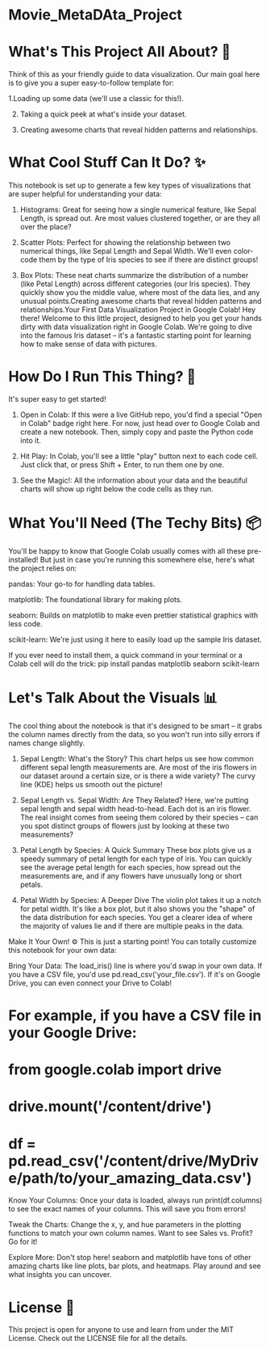 # Movie_MetaDAta_Project

# What's This Project All About? 🎯
Think of this as your friendly guide to data visualization. Our main goal here is to give you a super easy-to-follow template for:

1.Loading up some data (we'll use a classic for this!).

2. Taking a quick peek at what's inside your dataset.

3. Creating awesome charts that reveal hidden patterns and relationships.

# What Cool Stuff Can It Do? ✨
This notebook is set up to generate a few key types of visualizations that are super helpful for understanding your data:

1. Histograms: Great for seeing how a single numerical feature, like Sepal Length, is spread out. Are most values clustered together, or are they all over the place?

2. Scatter Plots: Perfect for showing the relationship between two numerical things, like Sepal Length and Sepal Width. We'll even color-code them by the type of Iris species to see if there are distinct groups!

3. Box Plots: These neat charts summarize the distribution of a number (like Petal Length) across different categories (our Iris species). They quickly show you the middle value, where most of the data lies, and any unusual points.Creating awesome charts that reveal hidden patterns and relationships.Your First Data Visualization Project in Google Colab!
Hey there! Welcome to this little project, designed to help you get your hands dirty with data visualization right in Google Colab. We're going to dive into the famous Iris dataset – it's a fantastic starting point for learning how to make sense of data with pictures.

# How Do I Run This Thing? 🚀
It's super easy to get started!

1. Open in Colab: If this were a live GitHub repo, you'd find a special "Open in Colab" badge right here. For now, just head over to Google Colab and create a new notebook. Then, simply copy and paste the Python code into it.

2. Hit Play: In Colab, you'll see a little "play" button next to each code cell. Just click that, or press Shift + Enter, to run them one by one.

3. See the Magic!: All the information about your data and the beautiful charts will show up right below the code cells as they run.

# What You'll Need (The Techy Bits) 📦
You'll be happy to know that Google Colab usually comes with all these pre-installed! But just in case you're running this somewhere else, here's what the project relies on:

pandas: Your go-to for handling data tables.

matplotlib: The foundational library for making plots.

seaborn: Builds on matplotlib to make even prettier statistical graphics with less code.

scikit-learn: We're just using it here to easily load up the sample Iris dataset.

If you ever need to install them, a quick command in your terminal or a Colab cell will do the trick: 
   pip install pandas matplotlib seaborn scikit-learn

# Let's Talk About the Visuals 📊
The cool thing about the notebook is that it's designed to be smart – it grabs the column names directly from the data, so you won't run into silly errors if names change slightly.

1. Sepal Length: What's the Story?
This chart helps us see how common different sepal length measurements are. Are most of the iris flowers in our dataset around a certain size, or is there a wide variety? The curvy line (KDE) helps us smooth out the picture!

2. Sepal Length vs. Sepal Width: Are They Related?
Here, we're putting sepal length and sepal width head-to-head. Each dot is an iris flower. The real insight comes from seeing them colored by their species – can you spot distinct groups of flowers just by looking at these two measurements?

3. Petal Length by Species: A Quick Summary
These box plots give us a speedy summary of petal length for each type of iris. You can quickly see the average petal length for each species, how spread out the measurements are, and if any flowers have unusually long or short petals.

4. Petal Width by Species: A Deeper Dive
The violin plot takes it up a notch for petal width. It's like a box plot, but it also shows you the "shape" of the data distribution for each species. You get a clearer idea of where the majority of values lie and if there are multiple peaks in the data.

Make It Your Own! ⚙️
This is just a starting point! You can totally customize this notebook for your own data:

Bring Your Data: The load_iris() line is where you'd swap in your own data. If you have a CSV file, you'd use pd.read_csv('your_file.csv'). If it's on Google Drive, you can even connect your Drive to Colab!

# For example, if you have a CSV file in your Google Drive:
# from google.colab import drive
# drive.mount('/content/drive')
# df = pd.read_csv('/content/drive/MyDrive/path/to/your_amazing_data.csv')

Know Your Columns: Once your data is loaded, always run print(df.columns) to see the exact names of your columns. This will save you from errors!

Tweak the Charts: Change the x, y, and hue parameters in the plotting functions to match your own column names. Want to see Sales vs. Profit? Go for it!

Explore More: Don't stop here! seaborn and matplotlib have tons of other amazing charts like line plots, bar plots, and heatmaps. Play around and see what insights you can uncover.

# License 📝
This project is open for anyone to use and learn from under the MIT License. Check out the LICENSE file for all the details.
